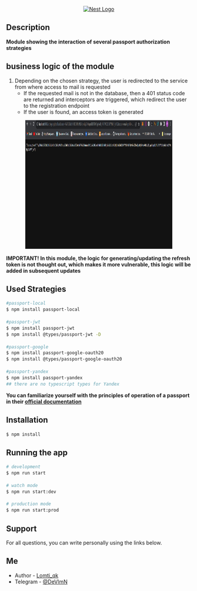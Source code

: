 <p align="center">
  <a href="https://nestjs.com/" target="blank"><img src="https://nestjs.com/img/logo-small.svg" width="200" alt="Nest Logo" /></a>
</p>

[circleci-image]: https://img.shields.io/circleci/build/github/nestjs/nest/master?token=abc123def456
[circleci-url]: https://circleci.com/gh/nestjs/nest


## Description

**Module showing the interaction of several
passport authorization strategies**

## business logic of the module
1. Depending on the chosen strategy, the user is redirected to the service from where access to mail is requested
    - If the requested mail is not in the database, then a 401 status code are returned and interceptors are triggered, which redirect the user to the registration endpoint
    - If the user is found, an access token is generated
 <p align="center">
  <img width="400" height="350" src="https://github.com/Lomtiqkqkq/Auth-passport/blob/main/src/image/access%20token%20return.png" alt="return access_token">
</p>

**IMPORTANT! In this module, the logic for generating/updating the refresh token is not thought out, which makes it more vulnerable, this logic will be added in subsequent updates**

## Used Strategies

```bash
#passport-local
$ npm install passport-local

#passport-jwt
$ npm install passport-jwt
$ npm install @types/passport-jwt -D

#passport-google
$ npm install passport-google-oauth20
$ npm install @types/passport-google-oauth20

#passport-yandex
$ npm install passport-yandex
## there are no typescript types for Yandex
```
**You can familiarize yourself with the principles
of operation of a passport in their [official documentation](https://www.passportjs.org/)**

## Installation

```bash
$ npm install
```

## Running the app

```bash
# development
$ npm run start

# watch mode
$ npm run start:dev

# production mode
$ npm run start:prod
```




## Support

For all questions, you can write personally using the links below.

## Me

- Author - [Lomti_qk](https://github.com/Lomtiqkqkq)
- Telegram - [@DeVlmN](https://t.me/DeVlmN)


